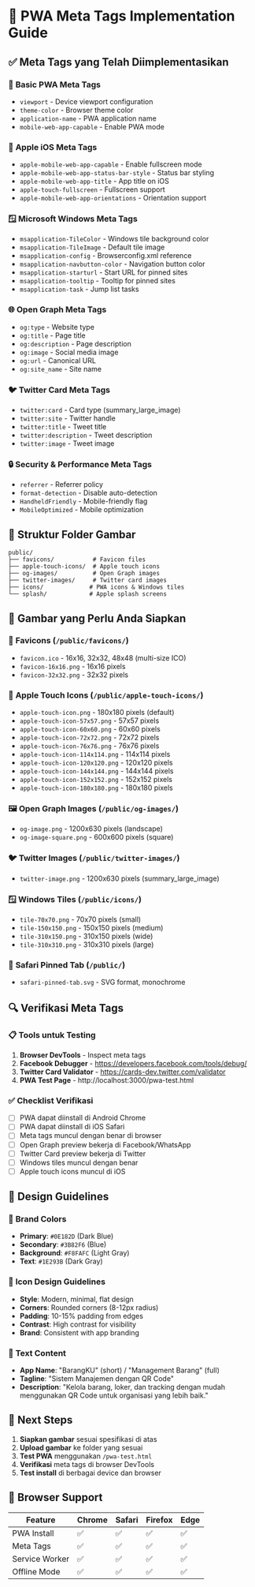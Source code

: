 # 🎨 PWA Meta Tags Implementation Guide

## ✅ Meta Tags yang Telah Diimplementasikan

### 📱 **Basic PWA Meta Tags**
- `viewport` - Device viewport configuration
- `theme-color` - Browser theme color
- `application-name` - PWA application name
- `mobile-web-app-capable` - Enable PWA mode

### 🍎 **Apple iOS Meta Tags**
- `apple-mobile-web-app-capable` - Enable fullscreen mode
- `apple-mobile-web-app-status-bar-style` - Status bar styling
- `apple-mobile-web-app-title` - App title on iOS
- `apple-touch-fullscreen` - Fullscreen support
- `apple-mobile-web-app-orientations` - Orientation support

### 🪟 **Microsoft Windows Meta Tags**
- `msapplication-TileColor` - Windows tile background color
- `msapplication-TileImage` - Default tile image
- `msapplication-config` - Browserconfig.xml reference
- `msapplication-navbutton-color` - Navigation button color
- `msapplication-starturl` - Start URL for pinned sites
- `msapplication-tooltip` - Tooltip for pinned sites
- `msapplication-task` - Jump list tasks

### 🌐 **Open Graph Meta Tags**
- `og:type` - Website type
- `og:title` - Page title
- `og:description` - Page description
- `og:image` - Social media image
- `og:url` - Canonical URL
- `og:site_name` - Site name

### 🐦 **Twitter Card Meta Tags**
- `twitter:card` - Card type (summary_large_image)
- `twitter:site` - Twitter handle
- `twitter:title` - Tweet title
- `twitter:description` - Tweet description
- `twitter:image` - Tweet image

### 🔒 **Security & Performance Meta Tags**
- `referrer` - Referrer policy
- `format-detection` - Disable auto-detection
- `HandheldFriendly` - Mobile-friendly flag
- `MobileOptimized` - Mobile optimization

## 📁 **Struktur Folder Gambar**

```
public/
├── favicons/           # Favicon files
├── apple-touch-icons/  # Apple touch icons
├── og-images/          # Open Graph images
├── twitter-images/     # Twitter card images
├── icons/             # PWA icons & Windows tiles
└── splash/            # Apple splash screens
```

## 🎯 **Gambar yang Perlu Anda Siapkan**

### 📱 **Favicons** (`/public/favicons/`)
- `favicon.ico` - 16x16, 32x32, 48x48 (multi-size ICO)
- `favicon-16x16.png` - 16x16 pixels
- `favicon-32x32.png` - 32x32 pixels

### 🍎 **Apple Touch Icons** (`/public/apple-touch-icons/`)
- `apple-touch-icon.png` - 180x180 pixels (default)
- `apple-touch-icon-57x57.png` - 57x57 pixels
- `apple-touch-icon-60x60.png` - 60x60 pixels
- `apple-touch-icon-72x72.png` - 72x72 pixels
- `apple-touch-icon-76x76.png` - 76x76 pixels
- `apple-touch-icon-114x114.png` - 114x114 pixels
- `apple-touch-icon-120x120.png` - 120x120 pixels
- `apple-touch-icon-144x144.png` - 144x144 pixels
- `apple-touch-icon-152x152.png` - 152x152 pixels
- `apple-touch-icon-180x180.png` - 180x180 pixels

### 🖼️ **Open Graph Images** (`/public/og-images/`)
- `og-image.png` - 1200x630 pixels (landscape)
- `og-image-square.png` - 600x600 pixels (square)

### 🐦 **Twitter Images** (`/public/twitter-images/`)
- `twitter-image.png` - 1200x630 pixels (summary_large_image)

### 🪟 **Windows Tiles** (`/public/icons/`)
- `tile-70x70.png` - 70x70 pixels (small)
- `tile-150x150.png` - 150x150 pixels (medium)
- `tile-310x150.png` - 310x150 pixels (wide)
- `tile-310x310.png` - 310x310 pixels (large)

### 🎨 **Safari Pinned Tab** (`/public/`)
- `safari-pinned-tab.svg` - SVG format, monochrome

## 🔍 **Verifikasi Meta Tags**

### 📋 **Tools untuk Testing**
1. **Browser DevTools** - Inspect meta tags
2. **Facebook Debugger** - https://developers.facebook.com/tools/debug/
3. **Twitter Card Validator** - https://cards-dev.twitter.com/validator
4. **PWA Test Page** - http://localhost:3000/pwa-test.html

### ✅ **Checklist Verifikasi**
- [ ] PWA dapat diinstall di Android Chrome
- [ ] PWA dapat diinstall di iOS Safari
- [ ] Meta tags muncul dengan benar di browser
- [ ] Open Graph preview bekerja di Facebook/WhatsApp
- [ ] Twitter Card preview bekerja di Twitter
- [ ] Windows tiles muncul dengan benar
- [ ] Apple touch icons muncul di iOS

## 🎨 **Design Guidelines**

### 🌈 **Brand Colors**
- **Primary**: `#0E182D` (Dark Blue)
- **Secondary**: `#3B82F6` (Blue)
- **Background**: `#F8FAFC` (Light Gray)
- **Text**: `#1E293B` (Dark Gray)

### 📐 **Icon Design Guidelines**
- **Style**: Modern, minimal, flat design
- **Corners**: Rounded corners (8-12px radius)
- **Padding**: 10-15% padding from edges
- **Contrast**: High contrast for visibility
- **Brand**: Consistent with app branding

### 📝 **Text Content**
- **App Name**: "BarangKU" (short) / "Management Barang" (full)
- **Tagline**: "Sistem Manajemen dengan QR Code"
- **Description**: "Kelola barang, loker, dan tracking dengan mudah menggunakan QR Code untuk organisasi yang lebih baik."

## 🚀 **Next Steps**

1. **Siapkan gambar** sesuai spesifikasi di atas
2. **Upload gambar** ke folder yang sesuai
3. **Test PWA** menggunakan `/pwa-test.html`
4. **Verifikasi** meta tags di browser DevTools
5. **Test install** di berbagai device dan browser

## 📱 **Browser Support**

| Feature | Chrome | Safari | Firefox | Edge |
|---------|--------|--------|---------|------|
| PWA Install | ✅ | ✅ | ✅ | ✅ |
| Meta Tags | ✅ | ✅ | ✅ | ✅ |
| Service Worker | ✅ | ✅ | ✅ | ✅ |
| Offline Mode | ✅ | ✅ | ✅ | ✅ |
